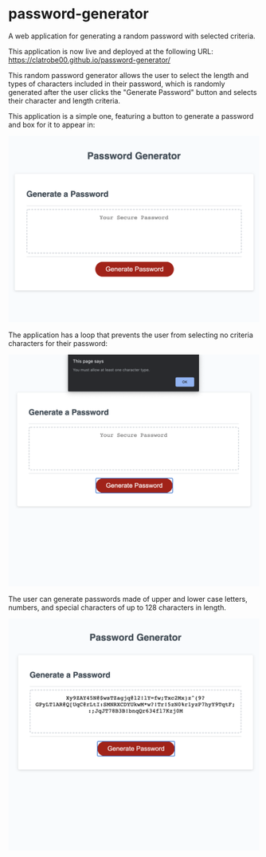 # password-generator
A web application for generating a random password with selected criteria.

This application is now live and deployed at the following URL: https://clatrobe00.github.io/password-generator/

This random password generator allows the user to select the length and types of characters included in their password, which is randomly generated after the user clicks the "Generate Password" button and selects their character and length criteria.

This application is a simple one, featuring a button to generate a password and box for it to appear in:

![Image of application](develop/assets/images/baseapplication.png)

The application has a loop that prevents the user from selecting no criteria characters for their password:

![You must select at least one character type](develop/assets/images/appLoop.png)

The user can generate passwords made of upper and lower case letters, numbers, and special characters of up to 128 characters in length.

![A 128 character password](develop/assets/images/password.png)